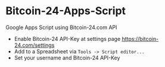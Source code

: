 Bitcoin-24-Apps-Script
======================

Google Apps Script using Bitcoin-24.com API

* Enable Bitcoin-24 API-Key at settings page https://bitcoin-24.com/settings
* Add to a Spreadsheet via `Tools -> Script editor...`
* Set your username and Bitcoin-24 API-Key
